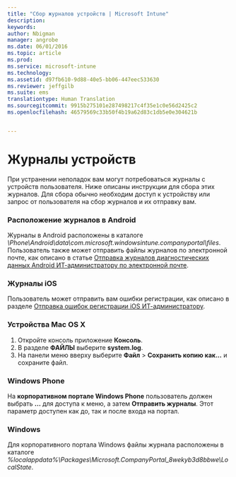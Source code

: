 ```yaml
---
title: "Сбор журналов устройств | Microsoft Intune"
description: 
keywords: 
author: Nbigman
manager: angrobe
ms.date: 06/01/2016
ms.topic: article
ms.prod: 
ms.service: microsoft-intune
ms.technology: 
ms.assetid: d97fb610-9d88-40e5-bb06-447eec533630
ms.reviewer: jeffgilb
ms.suite: ems
translationtype: Human Translation
ms.sourcegitcommit: 9915b275101e287498217c4f35e1c0e56d2425c2
ms.openlocfilehash: 46579569c33b50f4b19a62d83c1db5e0e304621b


---
```


# Журналы устройств

При устранении неполадок вам могут потребоваться журналы с устройств пользователя. Ниже описаны инструкции для сбора этих журналов. Для сбора обычно необходим доступ к устройству или запрос от пользователя на сбор журналов и их отправку вам.

### Расположение журналов в Android
Журналы в Android расположены в каталоге *<Android Device>\Phone\Android\data\com.microsoft.windowsintune.companyportal\files*. Пользователь также может отправить файлы журналов по электронной почте, как описано в статье [Отправка журналов диагностических данных Android ИТ-администратору по электронной почте](/intune/enduser/send-diagnostic-data-logs-to-your-it-administrator-using-email-android).

### Журналы iOS

Пользователь может отправить вам ошибки регистрации, как описано в разделе [Отправка ошибок регистрации iOS ИТ-администратору](/intune/enduser/send-errors-to-your-it-admin-ios).

### Устройства Mac OS X

1. Откройте консоль приложение **Консоль**.
2. В разделе **ФАЙЛЫ** выберите **system.log**.
3. На панели меню вверху выберите **Файл** > **Сохранить копию как...** и сохраните файл.

### Windows Phone

На **корпоративном портале Windows Phone** пользователь должен выбрать **...** для доступа к меню, а затем **Отправить журналы**. Этот параметр доступен как до, так и после входа на портал.

### Windows

Для корпоративного портала Windows файлы журнала расположены в каталоге *%localappdata%\Packages\Microsoft.CompanyPortal_8wekyb3d8bbwe\LocalState*.



<!--HONumber=Jul16_HO4-->


